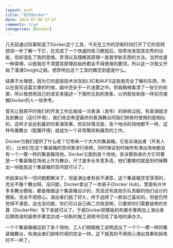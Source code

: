 ```yaml
---
layout: post
title: "初识Docker"
date: 2014-07-08 17:47
comments: true
categories: [Docker] 
---
```


几天前通过同事知道了Docker这个工具，今天在工作的空暇时间打开了它的官网想进一步了解一下它，在完成了一个快速的练习教程后，惊奇地发现其优秀的功能，但却混乱了我的思维。弄清以及理解其原理一直我学新东西的方法，当然也是一种束缚，以致我在不清楚其原理前始终都会不得使用的要领，所以这一次我又开始了漫漫Google之路，想弄明白这个工具的概念到底是什么。

结果不太理想，因为它的底层技术涉及到LXC和AUFS这些我完全了解的东西，所以在我写这篇文章的时候，脑中还处于一片迷雾之中。但我略微看清了一些它的轮廓，所以我想用自己的语言来描述一下我所见到的景象，以供那些和我一样初次接触Docker的人一些参考。

首先让我把平时我们的开发工作比喻成一次表演（发布）的排练过程，有表演就涉及到舞台（运行环境），我们肯定希望最终的表演舞台同我们排练时使用的是相似的，这样才会达到最好的表演效果。但实际情况是，各个地点的场地都不一样，这样布置舞台（配置环境）就成为一个非常繁琐和痛苦的工作。

Docker为我们提供了什么呢？它带来一个大大的集装箱。它告诉演出者（开发人员），让他们在这个集装箱的空间里进行排练，同时保证到时候所有演出场地都会有一个一模一样的集装箱场地。Docker又跑到各个场地，告诉那些承办方它将要放一个集装箱在场地上作为舞台，尺寸是多长多宽多高，他们要做的就是到时候腾出一块能放这个集装箱的空间就可以了。

听起来似乎一切问题都解决了，但是演出者有些不满意，这个集装箱空空荡荡的，完全不像个舞台呀。没问题，Docker拿出了一本册子(Docker Hub)，里面有许许多多舞台模板，都是根据这个集装箱设计的，而且还有其他乐队贡献的他们设计的模板，完全不用担心。演出者们挑了好久，终于选择了一款自己喜欢的，但是仍然觉得不满意。这也没问题，你们可以自己再二次改造啊，只要把你们需要装修的步骤（Dockerfile）写下来就可以了。于是Docker把模板的布置步骤再加上演出者后期改进的装修步骤混合成一份新的施工说明书交给了各地的承办方。

一个个集装箱被运到了各个场地，工人们根据施工说明造出了一个个一模一样的集装箱舞台，和演出者们排练时用的完全一样。这下就真的不用担心演出效果和排练时不一样了。
